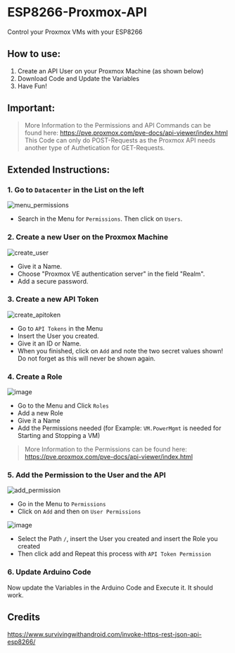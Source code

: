 # ESP8266-Proxmox-API
Control your Proxmox VMs with your ESP8266

## How to use:
1. Create an API User on your Proxmox Machine (as shown below)
2. Download Code and Update the Variables
3. Have Fun!

## Important:
> More Information to the Permissions and API Commands can be found here: https://pve.proxmox.com/pve-docs/api-viewer/index.html
> This Code can only do POST-Requests as the Proxmox API needs another type of Authetication for GET-Requests. 

## Extended Instructions:
### 1. Go to `Datacenter` in the List on the left

![menu_permissions](https://user-images.githubusercontent.com/35042685/194409203-ebc125b3-a7bb-4a70-bae9-fb52e540eb62.PNG)
- Search in the Menu for `Permissions`. Then click on `Users`.

### 2. Create a new User on the Proxmox Machine

![create_user](https://user-images.githubusercontent.com/35042685/194408336-defb2359-6d05-4d1e-be22-bc7fa63b091e.PNG)
- Give it a Name.
- Choose "Proxmox VE authentication server" in the field "Realm".
- Add a secure password.

### 3. Create a new API Token

![create_apitoken](https://user-images.githubusercontent.com/35042685/194409792-2219ab8d-40cd-40bd-bb0b-2b16ed55af61.PNG)
- Go to `API Tokens` in the Menu
- Insert the User you created.
- Give it an ID or Name.
- When you finished, click on `Add` and note the two secret values shown! Do not forget as this will never be shown again.

### 4. Create a Role

![image](https://user-images.githubusercontent.com/35042685/194411987-fb4a3acb-06b5-4fe3-ba87-dea93350f8c4.png)
- Go to the Menu and Click `Roles`
- Add a new Role
- Give it a Name
- Add the Permissions needed (for Example: `VM.PowerMgmt` is needed for Starting and Stopping a VM)
> More Information to the Permissions can be found here: https://pve.proxmox.com/pve-docs/api-viewer/index.html

### 5. Add the Permission to the User and the API

![add_permission](https://user-images.githubusercontent.com/35042685/194410926-d73e384c-e57c-4677-b711-2b751ec2b22b.png)
- Go in the Menu to `Permissions`
- Click on `Add` and then on `User Permissions`

![image](https://user-images.githubusercontent.com/35042685/194411497-95e62ae4-8839-467e-9ea2-075d30dbdb91.png)
- Select the Path `/`, insert the User you created and insert the Role you created
- Then click add and Repeat this process with `API Token Permission`

### 6. Update Arduino Code
Now update the Variables in the Arduino Code and Execute it. It should work.

## Credits
https://www.survivingwithandroid.com/invoke-https-rest-json-api-esp8266/

